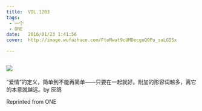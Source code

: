```yaml
---
title:	VOL.1203
tags:
 - 一个
 - ONE
date:	2016/01/23 1:41:56
cover:	http://image.wufazhuce.com/FtoMwat9cUMDecguQ0Pu_saLGISx

---
```

![](http://image.wufazhuce.com/FtoMwat9cUMDecguQ0Pu_saLGISx)
---

“爱情”的定义，简单到不能再简单——只要在一起就好。附加的形容词越多，离它的本意就越远。by 灰鸽
 
Reprinted from ONE
